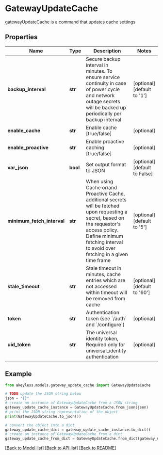 # GatewayUpdateCache

gatewayUpdateCache is a command that updates cache settings

## Properties

Name | Type | Description | Notes
------------ | ------------- | ------------- | -------------
**backup_interval** | **str** | Secure backup interval in minutes. To ensure service continuity in case of power cycle and network outage secrets will be backed up periodically per backup interval | [optional] [default to '1']
**enable_cache** | **str** | Enable cache [true/false] | [optional] 
**enable_proactive** | **str** | Enable proactive caching [true/false] | [optional] 
**var_json** | **bool** | Set output format to JSON | [optional] [default to False]
**minimum_fetch_interval** | **str** | When using Cache or/and Proactive Cache, additional secrets will be fetched upon requesting a secret, based on the requestor&#39;s access policy. Define minimum fetching interval to avoid over fetching in a given time frame | [optional] [default to '5']
**stale_timeout** | **str** | Stale timeout in minutes, cache entries which are not accessed within timeout will be removed from cache | [optional] [default to '60']
**token** | **str** | Authentication token (see &#x60;/auth&#x60; and &#x60;/configure&#x60;) | [optional] 
**uid_token** | **str** | The universal identity token, Required only for universal_identity authentication | [optional] 

## Example

```python
from akeyless.models.gateway_update_cache import GatewayUpdateCache

# TODO update the JSON string below
json = "{}"
# create an instance of GatewayUpdateCache from a JSON string
gateway_update_cache_instance = GatewayUpdateCache.from_json(json)
# print the JSON string representation of the object
print(GatewayUpdateCache.to_json())

# convert the object into a dict
gateway_update_cache_dict = gateway_update_cache_instance.to_dict()
# create an instance of GatewayUpdateCache from a dict
gateway_update_cache_from_dict = GatewayUpdateCache.from_dict(gateway_update_cache_dict)
```
[[Back to Model list]](../README.md#documentation-for-models) [[Back to API list]](../README.md#documentation-for-api-endpoints) [[Back to README]](../README.md)


